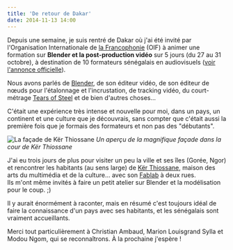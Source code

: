 ```yaml
---
title: 'De retour de Dakar'
date: 2014-11-13 14:00
---
```


Depuis une semaine, je suis rentré de Dakar où j'ai été invité par l'Organisation Internationale de [la Francophonie](http://www.francophonie.org/) (OIF) à animer une formation sur **Blender et la post-production vidéo** sur 5 jours (du 27 au 31 octobre), à destination de 10 formateurs sénégalais en audiovisuels ([voir l'annonce officielle](http://www.francophonie.org/Senegal-et-Maroc-creation-d.html)).

Nous avons parlés de [Blender](http://www.blender.org/), de son éditeur vidéo, de son éditeur de nœuds pour l'étalonnage et l'incrustation, de tracking vidéo, du court-métrage [Tears of Steel](http://mango.blender.org/) et de bien d'autres choses...

C'était une expérience très intense et nouvelle pour moi, dans un pays, un continent et une culture que je découvrais, sans compter que c'était aussi la première fois que je formais des formateurs et non pas des "débutants".

![La façade de Kër Thiossane](../../img/blog/facade-ker-thiossane.jpg)
*Un aperçu de la magnifique façade dans la cour de Kër Thiossane*

J'ai eu trois jours de plus pour visiter un peu la ville et ses îles (Gorée, Ngor) et rencontrer les habitants (au sens large) de [Kër Thiossane](http://ker-thiossane.org/), maison des arts du multimédia et de la culture... avec son [Fablab](http://ker-thiossane.org/spip.php?article137) à deux rues.  
Ils m'ont même invités à faire un petit atelier sur Blender et la modélisation pour le coup. ;)

Il y aurait énormément à raconter, mais en résumé c'est toujours idéal de faire la connaissance d'un pays avec ses habitants, et les sénégalais sont vraiment accueillants.

Merci tout particulièrement à Christian Ambaud, Marion Louisgrand Sylla et Modou Ngom, qui se reconnaîtrons. À la prochaine j'espère !
